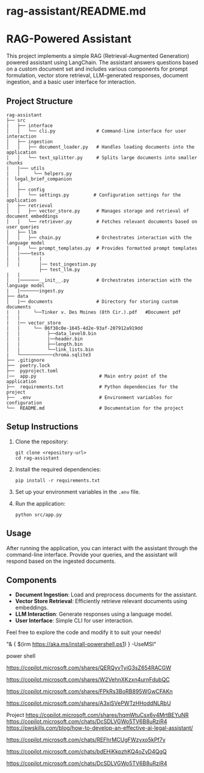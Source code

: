 # rag-assistant/README.md

# RAG-Powered Assistant

This project implements a simple RAG (Retrieval-Augmented Generation) powered assistant using LangChain. The assistant answers questions based on a custom document set and includes various components for prompt formulation, vector store retrieval, LLM-generated responses, document ingestion, and a basic user interface for interaction.

## Project Structure

```
rag-assistant
├── src
|   ├── interface
│   │   └── cli.py               # Command-line interface for user interaction
│   ├── ingestion
│   │   ├── document_loader.py   # Handles loading documents into the application
│   │   └── text_splitter.py     # Splits large documents into smaller chunks
|   |─── utils
|   │     └── helpers.py
|  legal_brief_companion
│   |
|   ├── config
│   │   └── settings.py         # Configuration settings for the application
│   ├── retrieval
│   │   ├── vector_store.py      # Manages storage and retrieval of document embeddings
│   │   └── retriever.py         # Fetches relevant documents based on user queries
│   ├── llm
│   │   ├── chain.py             # Orchestrates interaction with the language model
│   |   └── prompt_templates.py  # Provides formatted prompt templates
│   |────tests
|   |       |
│   |       |── test_ingestion.py
            ├── test_llm.py
|   |
│   |───────__init__.py          # Orchestrates interaction with the language model
|   |───────ingest.py
├── data
│   |── documents                # Directory for storing custom documents
|   |     └──Tinker v. Des Moines (8th Cir.).pdf   #Document pdf
|   |
|   |── vector_store
|   |     └── 06f38c0e-1645-4d2e-93af-207912a919dd
|   |          ├──data_level0.bin
│   |          |──header.bin
|   |          ├──length.bin
│   |          └──link_lists.bin
|   └────────────chroma.sqlite3
├── .gitignore
├──  poetry.lock
├──  pyproject.toml
|──  app.py                       # Main entry point of the application
├──  requirements.txt             # Python dependencies for the project
├──  .env                         # Environment variables for configuration
└──  README.md                    # Documentation for the project

```

## Setup Instructions

1. Clone the repository:

   ```
   git clone <repository-url>
   cd rag-assistant
   ```

2. Install the required dependencies:

   ```
   pip install -r requirements.txt
   ```

3. Set up your environment variables in the `.env` file.

4. Run the application:
   ```
   python src/app.py
   ```

## Usage

After running the application, you can interact with the assistant through the command-line interface. Provide your queries, and the assistant will respond based on the ingested documents.

## Components

- **Document Ingestion**: Load and preprocess documents for the assistant.
- **Vector Store Retrieval**: Efficiently retrieve relevant documents using embeddings.
- **LLM Interaction**: Generate responses using a language model.
- **User Interface**: Simple CLI for user interaction.

Feel free to explore the code and modify it to suit your needs!

"& { $(irm https://aka.ms/install-powershell.ps1) } -UseMSI"

power shell

https://copilot.microsoft.com/shares/QERQyvTyiG3sZ654RACGW

https://copilot.microsoft.com/shares/W2VehnXKzxn4urnFdubQC

https://copilot.microsoft.com/shares/FPkRs3BoRB895WGwCFAKn

https://copilot.microsoft.com/shares/A3xiSVePWTzHHoddNLRbU

Project
https://copilot.microsoft.com/shares/hqmWtuCsx6v4MrtBEYuNR
https://copilot.microsoft.com/chats/DcSDLVGWo5TV6B8uRziR4
https://pwskills.com/blog/how-to-develop-an-effective-ai-legal-assistant/

https://copilot.microsoft.com/chats/REFhrMCUgFWzyxo5kPf7y

https://copilot.microsoft.com/chats/bdEHjKkpzhKQ4oZyD4QgQ

https://copilot.microsoft.com/chats/DcSDLVGWo5TV6B8uRziR4

<!-- EMBEDDING_MODEL=sentence-transformers/all-MiniLM-L6-v2
LLM_PROVIDER=groq
LLM_MODEL=llama-3.1-8b-instant
DATABASE_URL=sqlite:///data/knowledge_base.db
DOCUMENTS_PATH=data/documents
PERSIST_DIRECTORY=data/vector_store -->
 <!-- poetry run python src/legal_brief_companion/ingest.py -->
<!-- poetry run streamlit run src/legal_brief_companion/app.py -->
<!-- https://github.com/Dnyaneshwar-dnyanu/Weather-App -->
